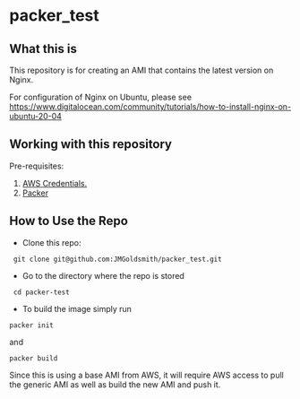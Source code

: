 # packer_test

## What this is

This repository is for creating an AMI that contains the latest version on Nginx.

For configuration of Nginx on Ubuntu, please see https://www.digitalocean.com/community/tutorials/how-to-install-nginx-on-ubuntu-20-04

## Working with this repository

Pre-requisites:
1. [AWS Credentials.](https://docs.aws.amazon.com/cli/latest/userguide/cli-chap-install.html)
2. [Packer](https://learn.hashicorp.com/tutorials/packer/get-started-install-cli)

## How to Use the Repo
- Clone this repo:
```shell
 git clone git@github.com:JMGoldsmith/packer_test.git
```

- Go to the directory where the repo is stored
```shell
 cd packer-test
```

- To build the image simply run
```shell
packer init
```

and

```shell
packer build
```

Since this is using a base AMI from AWS, it will require AWS access to pull the generic AMI as well as build the new AMI and push it.

